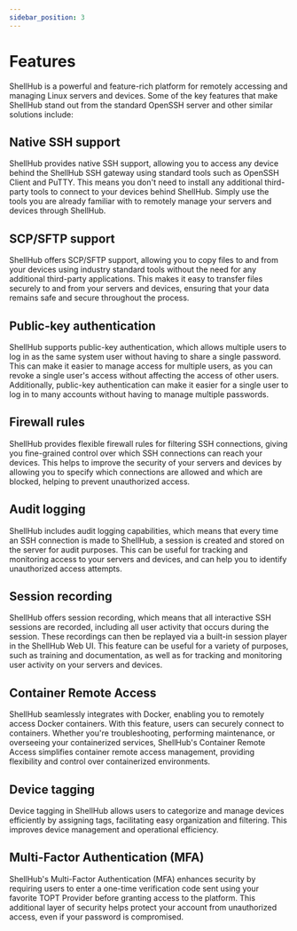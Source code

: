 ```yaml
---
sidebar_position: 3
---
```


# Features

ShellHub is a powerful and feature-rich platform for remotely accessing and
managing Linux servers and devices. Some of the key features that make ShellHub
stand out from the standard OpenSSH server and other similar solutions include:

## Native SSH support

ShellHub provides native SSH support, allowing you to access any device
behind the ShellHub SSH gateway using standard tools such as OpenSSH Client and PuTTY.
This means you don't need to install any additional third-party tools to connect
to your devices behind ShellHub. Simply use the tools you are already familiar
with to remotely manage your servers and devices through ShellHub.

## SCP/SFTP support

ShellHub offers SCP/SFTP support, allowing you to copy files to and from your devices
using industry standard tools without the need for any additional third-party applications.
This makes it easy to transfer files securely to and from your servers and devices,
ensuring that your data remains safe and secure throughout the process.

## Public-key authentication

ShellHub supports public-key authentication, which allows multiple users to
log in as the same system user without having to share a single password.
This can make it easier to manage access for multiple users,
as you can revoke a single user's access without affecting the access of other users.
Additionally, public-key authentication can make it easier for a single user to
log in to many accounts without having to manage multiple passwords.

## Firewall rules

ShellHub provides flexible firewall rules for filtering SSH connections,
giving you fine-grained control over which SSH connections can reach your devices.
This helps to improve the security of your servers and devices by allowing you to specify
which connections are allowed and which are blocked, helping to prevent unauthorized access.

## Audit logging

ShellHub includes audit logging capabilities, which means that every time an SSH connection
is made to ShellHub, a session is created and stored on the server for audit purposes.
This can be useful for tracking and monitoring access to your servers and devices,
and can help you to identify unauthorized access attempts.

## Session recording

ShellHub offers session recording, which means that all interactive SSH sessions are recorded,
including all user activity that occurs during the session.
These recordings can then be replayed via a built-in session player in the ShellHub Web UI.
This feature can be useful for a variety of purposes, such as training and documentation,
as well as for tracking and monitoring user activity on your servers and devices.

## Container Remote Access

ShellHub seamlessly integrates with Docker, enabling you to remotely access Docker containers.
With this feature, users can securely connect to containers. Whether you're troubleshooting,
performing maintenance, or overseeing your containerized services,
ShellHub's Container Remote Access simplifies container remote access management,
providing flexibility and control over containerized environments.

## Device tagging

Device tagging in ShellHub allows users to categorize and manage devices efficiently by 
assigning tags, facilitating easy organization and filtering. This improves device management 
and operational efficiency.

## Multi-Factor Authentication (MFA)

ShellHub's Multi-Factor Authentication (MFA) enhances security by requiring users to enter a one-time verification code sent using your favorite TOPT Provider before granting access to the platform. This additional layer of security helps protect your account from unauthorized access, even if your password is compromised.
